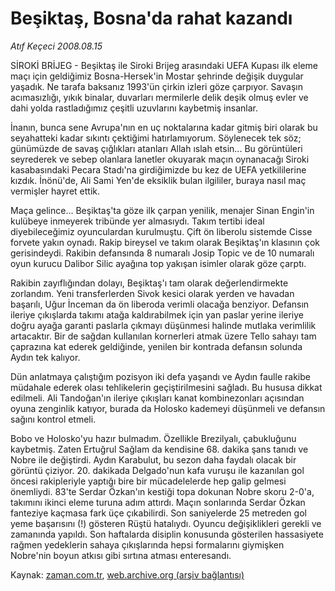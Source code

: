 # Beşiktaş, Bosna'da rahat kazandı

*Atıf Keçeci 2008.08.15*

<tr><td class="metin" colspan="2" style="padding-top: 20px; padding-left: 5px; padding-right: 10px;">SİROKİ BRİJEG - Beşiktaş ile Siroki Brijeg arasındaki UEFA Kupası ilk eleme maçı için geldiğimiz Bosna-Hersek'in Mostar şehrinde değişik duygular yaşadık. Ne tarafa baksanız 1993'ün çirkin izleri göze çarpıyor. Savaşın acımasızlığı, yıkık binalar, duvarları mermilerle delik deşik olmuş evler ve dahi yolda rastladığımız çeşitli uzuvlarını kaybetmiş insanlar.</td></tr><tr><td class="metin" colspan="2" style="padding-top: 20px; padding-left: 5px; padding-right: 10px;"><p> İnanın, bunca sene Avrupa'nın en uç noktalarına kadar gitmiş biri olarak bu seyahatteki kadar sıkıntı çektiğimi hatırlamıyorum. Söylenecek tek söz; günümüzde de savaş çığlıkları atanları Allah ıslah etsin... Bu görüntüleri seyrederek ve sebep olanlara lanetler okuyarak maçın oynanacağı Siroki kasabasındaki Pecara Stadı'na girdiğimizde bu kez de UEFA yetkililerine kızdık. İnönü'de, Ali Sami Yen'de eksiklik bulan ilgililer, buraya nasıl maç vermişler hayret ettik.
<p> Maça gelince... Beşiktaş'ta göze ilk çarpan yenilik, menajer Sinan Engin'in kulübeye inmeyerek tribünde yer almasıydı. Takım tertibi ideal diyebileceğimiz oyunculardan kurulmuştu. Çift ön liberolu sistemde Cisse forvete yakın oynadı. Rakip bireysel ve takım olarak Beşiktaş'ın klasının çok gerisindeydi. Rakibin defansında 8 numaralı Josip Topic ve de 10 numaralı oyun kurucu Dalibor Silic ayağına top yakışan isimler olarak göze çarptı.
<p> Rakibin zayıflığından dolayı, Beşiktaş'ı tam olarak değerlendirmekte zorlandım. Yeni transferlerden Sivok kesici olarak yerden ve havadan başarılı, Uğur İnceman da ön liberoda verimli olacağa benziyor. Defansın ileriye çıkışlarda takımı atağa kaldırabilmek için yan paslar yerine ileriye doğru ayağa garanti paslarla çıkmayı düşünmesi halinde mutlaka verimlilik artacaktır. Bir de sağdan kullanılan kornerleri atmak üzere Tello sahayı tam çaprazına kat ederek geldiğinde, yenilen bir kontrada defansın solunda Aydın tek kalıyor.
<p> Dün anlatmaya çalıştığım pozisyon iki defa yaşandı ve Aydın faulle rakibe müdahale ederek olası tehlikelerin geçiştirilmesini sağladı. Bu hususa dikkat edilmeli. Ali Tandoğan'ın ileriye çıkışları kanat kombinezonları açısından oyuna zenginlik katıyor, burada da Holosko kademeyi düşünmeli ve defansın sağını kontrol etmeli.
<p> Bobo ve Holosko'yu hazır bulmadım. Özellikle Brezilyalı, çabukluğunu kaybetmiş. Zaten Ertuğrul Sağlam da kendisine 68. dakika şans tanıdı ve Nobre ile değiştirdi. Aydın Karabulut, bu sezon daha faydalı olacak bir görüntü çiziyor. 20. dakikada Delgado'nun kafa vuruşu ile kazanılan gol öncesi rakipleriyle yaptığı bire bir mücadelelerde hep galip gelmesi önemliydi. 83'te Serdar Özkan'ın kestiği topa dokunan Nobre skoru 2-0'a, takımını ikinci eleme turuna adım attırdı. Maçın sonlarında Serdar Özkan fanteziye kaçmasa fark üçe çıkabilirdi. Son saniyelerde 25 metreden gol yeme başarısını (!) gösteren Rüştü hatalıydı. Oyuncu değişiklikleri gerekli ve zamanında yapıldı. Son haftalarda disiplin konusunda gösterilen hassasiyete rağmen yedeklerin sahaya çıkışlarında hepsi formalarını giymişken Nobre'nin boyun atkısı gibi sırtına atması enteresandı.<br/></p></p></p></p></p></td></tr>

Kaynak: [zaman.com.tr](http://zaman.com.tr/yazar.do?yazino=726178), [web.archive.org (arşiv bağlantısı)](http://web.archive.org/web/20080828121437/http://zaman.com.tr:80/yazar.do?yazino=726178)

